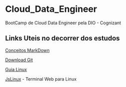 # Cloud_Data_Engineer
BootCamp de Cloud Data Engineer pela DIO - Cognizant

## Links Uteis no decorrer dos estudos

[Conceitos MarkDown](https://www.markdownguide.org/getting-started/)

[Download Git](https://git-scm.com/downloads)

[Guia Linux](https://guiafoca.org/)

[JsLinux](https://bellard.org/jslinux/) - Terminal Web para Linux
